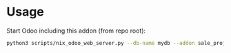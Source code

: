 # Usage

Start Odoo including this addon (from repo root):

```bash
python3 scripts/nix_odoo_web_server.py --db-name mydb --addon sale_project_stock
```

